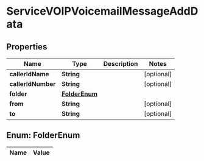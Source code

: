 

# ServiceVOIPVoicemailMessageAddData

## Properties

Name | Type | Description | Notes
------------ | ------------- | ------------- | -------------
**callerIdName** | **String** |  |  [optional]
**callerIdNumber** | **String** |  |  [optional]
**folder** | [**FolderEnum**](#FolderEnum) |  | 
**from** | **String** |  |  [optional]
**to** | **String** |  |  [optional]


## Enum: FolderEnum

Name | Value
---- | -----




